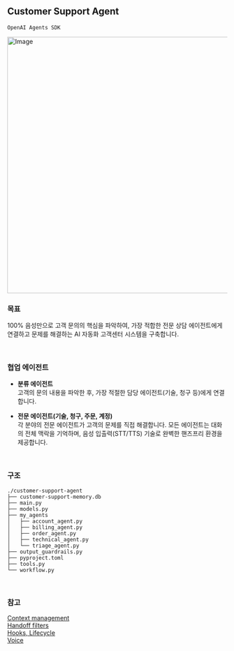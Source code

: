 ## Customer Support Agent

`OpenAI Agents SDK`

<img width="630" height="588" alt="Image" src="https://github.com/user-attachments/assets/9e7d4c0b-dd12-4ca7-b6f8-ef83cd5f849f" />

<br>

### 목표

100% 음성만으로 고객 문의의 핵심을 파악하여, 가장 적합한 전문 상담 에이전트에게 연결하고 문제를 해결하는 AI 자동화 고객센터 시스템을 구축합니다.

<br>

### 협업 에이전트

- **분류 에이전트**  
  고객의 문의 내용을 파악한 후, 가장 적절한 담당 에이전트(기술, 청구 등)에게 연결합니다.

- **전문 에이전트(기술, 청구, 주문, 계정)**  
  각 분야의 전문 에이전트가 고객의 문제를 직접 해결합니다. 모든 에이전트는 대화의 전체 맥락을 기억하며, 음성 입출력(STT/TTS) 기술로 완벽한 핸즈프리 환경을 제공합니다.

<br>

### 구조

```
./customer-support-agent
├── customer-support-memory.db
├── main.py
├── models.py
├── my_agents
│   ├── account_agent.py
│   ├── billing_agent.py
│   ├── order_agent.py
│   ├── technical_agent.py
│   └── triage_agent.py
├── output_guardrails.py
├── pyproject.toml
├── tools.py
└── workflow.py

```

<br>

### 참고

[Context management](https://openai.github.io/openai-agents-python/context)  
[Handoff filters](https://openai.github.io/openai-agents-python/ref/extensions/handoff_filters)  
[Hooks, Lifecycle](https://openai.github.io/openai-agents-python/ref/lifecycle/#agents.lifecycle.AgentHooks)  
[Voice](https://openai.github.io/openai-agents-python/ref/voice/pipeline)
